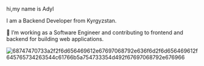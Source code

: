 hi,my name is Adyl


I am a Backend Developer  from Kyrgyzstan.

🔭 I’m working as a Software Engineer and contributing to frontend and backend for building web applications.







  ![68747470733a2f2f6d656469612e67697068792e636f6d2f6d656469612f645765734263544c61766b5a754733354d492f67697068792e676966](https://github.com/adylbek1406/adylbek1406/assets/127371186/5f0a2bce-34c2-48e0-b17c-6d58219202ce)
